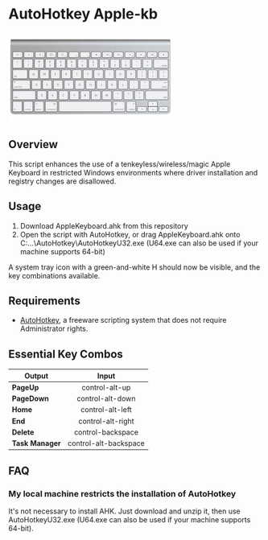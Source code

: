 # AutoHotkey Apple-kb
![apple wireless keyboard](https://raw.githubusercontent.com/turnspike/ahk-apple-kb/master/apple-wireless-kb.png)

## Overview
This script enhances the use of a tenkeyless/wireless/magic Apple Keyboard in restricted Windows environments where driver installation and registry changes are disallowed.

## Usage

1. Download AppleKeyboard.ahk from this repository
2. Open the script with AutoHotkey, or drag AppleKeyboard.ahk onto C:\...\AutoHotkey\AutoHotkeyU32.exe (U64.exe can also be used if your machine supports 64-bit)

A system tray icon with a green-and-white H should now be visible, and the key combinations available.

## Requirements
  * [AutoHotkey](https://autohotkey.com/download/), a freeware scripting system that does not require Administrator rights.

## Essential Key Combos

| Output        | Input|
| ------------- |:----:|
| **PageUp**    | control-alt-up|
| **PageDown**  | control-alt-down|
| **Home**      | control-alt-left|
| **End**       | control-alt-right|
| **Delete**    | control-backspace|
| **Task Manager**| control-alt-backspace|

## FAQ

### My local machine restricts the installation of AutoHotkey

It's not necessary to install AHK. Just download and unzip it, then use AutoHotkeyU32.exe (U64.exe can also be used if your machine supports 64-bit).

